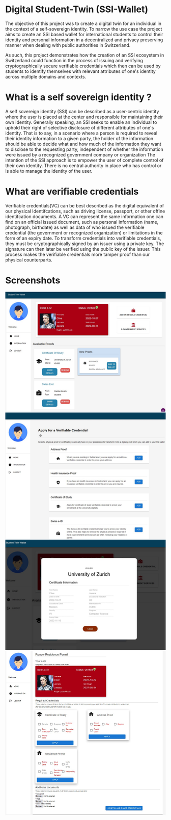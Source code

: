 # Digital Student-Twin (SSI-Wallet)

The objective of this project was to create a digital twin for an individual in
the context of a self-sovereign identity. To narrow the use case the project aims 
to create an SSI based wallet for international students to control their identity
and personal information in a decentralized and privacy preserving manner when dealing 
with public authorities in Switzerland.

As such, this project demonstrates how the creation of an SSI ecosystem in Switzerland
could function in the process of issuing and verifying cryptographically secure verifiable 
credentials which then can be used by students to identify themselves with relevant attributes
of one's identity across multiple domains and contexts.


# What is a self sovereign identity ?

A self sovereign identity (SSI) can be described as a user-centric identity where
the user is placed at the center and responsible for maintaining their own identity. Generally
speaking, an SSI seeks to enable an individual to uphold their right of selective
disclosure of different attributes of one's identity. That is to say, in a scenario where a 
person is required to reveal their identity information to a given party, the holder of the information should be able to decide what
and how much of the information they want to disclose to the requesting party, independent
of whether the information were issued by a recognized government company
or organization
The intention of the SSI approach is to empower the user of complete control of their own
identity. There is no central authority in place who has control or is able to manage the
identity of the user.

# What are verifiable credentials

Verifiable credentials(VC) can be best described as the digital equivalent of our physical Identifcations, such as driving
license, passport, or other offine identifcation documents. A VC can represent the same information one can find on an official issued document,
such as personal information (name, photograph, birthdate) as well as data of who issued
the verifiable credential (the government or recognized organization) or limitations in the
form of an expiry date. To transform credentials into verifiable credentials, they must be cryptographically
signed by an issuer using a private key. The signature can then later be verified using
the public key of the issuer. This process makes the verifiable credentials more
tamper proof than our physical counterparts.

# Screenshots

<img src="src/Images/home_page.jpg" width = "600">
<img src="src/Images/Verifiable_Credential_list.jpg" width = "600">
<img src="src/Images/detailedCertificate_info.jpg" width = "600">
<img src="src/Images/egovt_application_form.jpg" width = "600">




